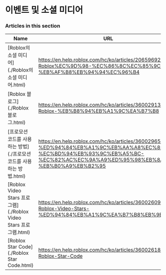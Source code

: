 # 이벤트 및 소셜 미디어  
### Articles in this section
Name|URL
-|-
[Roblox의 소셜 미디어](./Roblox의 소셜 미디어.html) |https://en.help.roblox.com/hc/ko/articles/206596923-Roblox%EC%9D%98-%EC%86%8C%EC%85%9C-%EB%AF%B8%EB%94%94%EC%96%B4
[Roblox 블로그](./Roblox 블로그.html) |https://en.help.roblox.com/hc/ko/articles/360029134331-Roblox-%EB%B8%94%EB%A1%9C%EA%B7%B8
[프로모션 코드를 사용하는 방법](./프로모션 코드를 사용하는 방법.html) |https://en.help.roblox.com/hc/ko/articles/360029650831-%ED%94%84%EB%A1%9C%EB%AA%A8%EC%85%98-%EC%BD%94%EB%93%9C%EB%A5%BC-%EC%82%AC%EC%9A%A9%ED%95%98%EB%8A%94-%EB%B0%A9%EB%B2%95
[Roblox Video Stars 프로그램](./Roblox Video Stars 프로그램.html) |https://en.help.roblox.com/hc/ko/articles/360026092011-Roblox-Video-Stars-%ED%94%84%EB%A1%9C%EA%B7%B8%EB%9E%A8
[Roblox Star Code](./Roblox Star Code.html) |https://en.help.roblox.com/hc/ko/articles/360026181292-Roblox-Star-Code